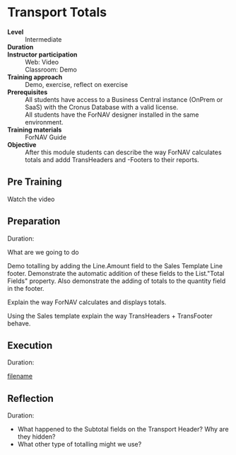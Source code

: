 # Transport Totals
<dl>
  <dt><b>Level</b></dt>
  <dd>Intermediate</dd>
  <dt><b>Duration</b></dt>
  <dd></dd>
  <dt><b>Instructor participation</b></dt>
  <dd>Web: Video<br>Classroom: Demo</dd>
  <dt><b>Training approach</b></dt>
  <dd>Demo, exercise, reflect on exercise</dd>
  <dt><b>Prerequisites</b></dt>
  <dd>All students have access to a Business Central instance (OnPrem or SaaS) with the Cronus Database with a valid license. <br> All students have the ForNAV designer installed in the same environment.</dd>
  <dt><b>Training materials</b></dt>
  <dd>ForNAV Guide</dd>
  <dt><b>Objective</b></dt>
  <dd>After this module students can describe the way ForNAV calculates totals and addd TransHeaders and -Footers to their reports.</dd>
</dl>

## Pre Training
Watch the video []()

## Preparation
Duration:

What are we going to do

Demo totalling by adding the Line.Amount field to the Sales Template Line footer. Demonstrate the automatic addition of these fields to the List."Total Fields" property. Also demonstrate the adding of totals to the quantity field in the footer.

Explain the way ForNAV calculates and displays totals.

Using the Sales template explain the way TransHeaders + TransFooter behave.

## Execution
Duration:

[filename](../../Exercises/Transport.Exercise.md ':include')

## Reflection
Duration:

* What happened to the Subtotal fields on the Transport Header? Why are they hidden?
* What other type of totalling might we use?
